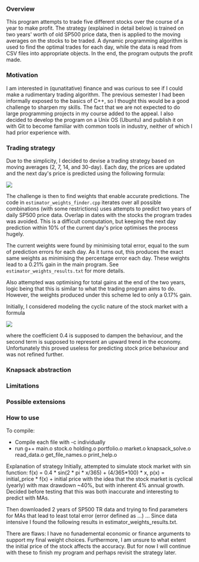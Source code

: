 ### Overview
This program attempts to trade five different stocks over the course of a year to make profit. The strategy (explained in detail below) is trained on two years' worth of old SP500 price data, then is applied to the moving averages on the stocks to be traded. A dynamic programming algorithm is used to find the optimal trades for each day, while the data is read from CSV files into appropriate objects. In the end, the program outputs the profit made. 

### Motivation
I am interested in (qunatitative) finance and was curious to see if I could make a rudimentary trading algorithm. The previous semester I had been informally exposed to the basics of C++, so I thought this would be a good challenge to sharpen my skills. The fact that we are not expected to do large programming projects in my course added to the appeal. I also decided to develop the program on a Unix OS (Ubuntu) and publish it on with Git to become familiar with common tools in industry, neither of which I had prior experience with. 

### Trading strategy
Due to the simplicity, I decided to devise a trading strategy based on moving averages (2, 7, 14, and 30-day). Each day, the prices are updated and the next day's price is predicted using the following formula: 

<img src="http://latex.codecogs.com/svg.latex?\text{prediction}=w_1*\text{MA}_2+w_2*\text{MA}_{7}+w_3*\text{MA}_{14}+w_4*\text{MA}_{30}" border="0"/>

The challenge is then to find weights that enable accurate predictions. The code in ```estimator_weights_finder.cpp``` iterates over all possible combinations (with some restrictions) uses attempts to predict two years of daily SP500 price data. Overlap in dates with the stocks the program trades was avoided. This is a difficult computation, but keeping the next day prediction within 10% of the current day's price optimises the process hugely.

The current weights were found by minimising total error, equal to the sum of prediction errors for each day. As it turns out, this produces the exact same weights as minimising the percentage error each day. These weights lead to a 0.21% gain in the main program. See ```estimator_weights_results.txt``` for more details.

Also attempted was optimising for total gains at the end of the two years, logic being that this is similar to what the trading program aims to do. However, the weights produced under this scheme led to only a 0.17% gain.

Initially, I considered modeling the cyclic nature of the stock market with a formula

<img src="http://latex.codecogs.com/svg.latex?p(x)=0.4*sin(\frac{2*\pi*x}{365})+\frac{4}{365*100}" border="0"/>

where the coefficient 0.4 is supposed to dampen the behaviour, and the second term is supposed to represent an upward trend in the economy. Unfortunately this proved useless for predicting stock price behaviour and was not refined further.

### Knapsack abstraction


### Limitations


### Possible extensions


### How to use


To compile:
- Compile each file with -c individually
- run g++ main.o stock.o holding.o portfolio.o market.o knapsack_solve.o read_data.o get_file_names.o print_help.o


Explanation of strategy
Initially, attempted to simulate stock market with sin function: f(x) = 0.4 * sin(2 * pi * x/365) + (4/365*100) * x, p(x) = initial_price * f(x) + initial price with the idea that the stock market is cyclical (yearly) with max drawdown ~40%, but with inherent 4% annual growth. Decided before testing that this was both inaccurate and interesting to predict with MAs.

Then downloaded 2 years of SP500 TR data and trying to find parameters for MAs that lead to least total error (error defined as ...) ... Since data intensive I found the following results in estimator_weights_results.txt.

There are flaws: I have no funademental economic or finance arguments to support my final weight choices. Furthermore, I am unsure to what extent the initial price of the stock affects the accuracy. But for now I will continue with these to finish my program and perhaps revisit the strategy later.
